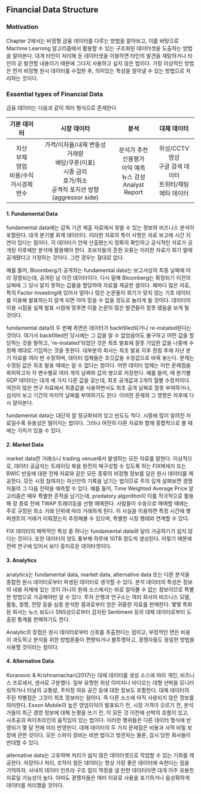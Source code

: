 ## Financial Data Structure

### Motivation

Chapter 2에서는 비정형 금융 데이터를 다루는 방법을 알아보고, 이를 바탕으로 Machine Learning 알고리즘에서 활용할 수 있는 구조화된 데이터셋을 도출하는 방법을 알아본다. 
대개 타인이 처리해 둔 데이터셋을 이용하면 타인의 발견을 재탕하거나 타인이 곧 발견할 내용이기 때문에 그다지 사용하고 싶지 않은 법이다. 
가장 이상적인 방법은 먼저 비정형 원시 데이터를 수집한 후, 의미있는 특성을 알아낼 수 있는 방법으로 처리하는 것이다.

### Essential types of Financial Data

금융 데이터는 다음과 같이 여러 형식으로 존재한다

|기본 데이터|시장 데이터|분석|대체 데이터|
|:---:|:---:|:---:|:---:|
|자산 <br> 부채 <br> 영업 <br> 비용/수익 <br> 거시경제 변수| 가격/이자율/내재 변동성 <br> 거래량 <br> 배당/쿠폰(이표) <br>시중 금리 <br>호가/취소 <br> 공격적 포지션 방향(aggressor side)| 분석가 추천 <br> 신용평가 <br>이익 예측 <br>뉴스 감성 <br>Analyst Report|위성/CCTV영상 <br> 구글 검색 데이터 <br>트위터/채팅 <br>메타 데이터|

#### 1. Fundamental Data

fundamental data에는 감독 기관 제출 자료에서 찾을 수 있는 정보와 비즈니스 분석이 포함된다. 대개 분기별 회계 데이터다. 이러한 자료의 특이 사항은 자료 보고에 시간 지연이 있다는 점이다. 각 데이터가 언제 산출됐는지 정확히 확인하고 공식적인 자료가 공개된 이후에만 분석에 활용해야 한다.
초보자들의 흔한 오류는 이러한 자료가 회기 말에 공개됐다고 가정하는 것이다. 그런 경우는 절대로 없다.

예를 들어, Bloomberg가 공개하는 fundamental data는 보고서상의 최종 날짜에 따라 정렬되는데, 공개된 날 이전 데이터이다. 다시 말해 Bloomberg는 확정되기 이전의 날짜에 그 당시 알지 못하는 값들을 할당하여 자료를 제공한 셈이다.
해마다 많은 자료, 특히 Factor Investing에 있어서 얼마나 많은 논문들이 회기가 맞지 않는 기초 데이터를 이용해 발표하는지 알게 되면 아마 믿을 수 없을 정도로 놀라게 될 것이다.
데이터의 이용 시점을 실제 발표 시점에 맞추면 이들 논문의 많은 발견들이 잘못 됐음을 보게 될 것이다.

fundamental data의 두 번째 측면은 데이터가 backfilled되거나 re-instated된다는 것이다. 여기서 backfilled란 당시에는 그 값을 알 수 없었음어도 불구하고 어떤 값을 할당하는 것을 말하고, 're-instated'되었단 것은 최초 발표에 잘못 기입한 값을 나중에 수정해 제대로 기입하는 것을 뜻한다.
대부분의 회사는 최초 발표 이후 한참 후에 지난 분기 자료를 여러 번 수정하며, 데이터 업체들은 초깃값을 수정값으로 바꿔 놓는다. 문제는 수정된 값은 최초 발표 때에는 알 수 없다는 점이다.
어떤 데이터 업체는 이런 문제점을 회피하고자 각 변수별로 여러 개의 날짜와 값의 쌍으로 저장한다.
예를 들어, 매 분기별 GDP 데이터는 대개 세 가지 다른 값을 갖는데, 최초 공개값과 2개의 월별 수정치이다.
여전히 많은 연구 자료에서 최종값을 사용하면서도 최초 공개 날짜로 잘못 부여하거나, 심지어 보고 기간의 마지막 날짜를 부여하기도 한다. 이러한 문제와 그 영향은 차후에 다시 알아본다.

fundamental data는 대단히 잘 정규화되어 있고 빈도도 적다. 시중에 많이 알려진 자료일수록 유용성은 떨어지는 법이다. 그러나 여전히 다른 자료와 함께 종합적으로 볼 때에는 가치가 있을 수 있다.

#### 2. Market Data

market data란 거래소나 trading venue에서 발생하는 모든 자료를 말한다. 이상적으로, 데이터 공급자는 트레이딩 북을 완전히 재구성할 수 있도록 하는 $\text{FIX}$메세지 또는 $\text{BWIC}$ 반응에 대한 전체 자료와 같은 모든 종류의 비정형 정보를 담은 원시 데이터를 제공한다.
모든 시장 참여자는 자신만의 기록을 남기는 법이므로 주의 깊게 살펴보면 경쟁자들의 그 다음 전략을 예측할 수 있다. 
예를 들어, Time Weighted Average Price 알고리즘은 매우 특별한 흔적을 남기는데, predatory algorithm이 이를 적극적으로 활용해 장 종료 전에 $\text{TWAP}$ 트레이등을 선행 매매한다.
사람들이 수동으로 매매할 때에는 주로 규정된 최소 거래 단위에 따라 거래하게 된다. 이 사실을 이용하면 특정 시간에 몇 퍼센트의 거래가 이뤄졌는지 추정해볼 수 있으며, 특별한 시장 행태와 연계할 수 있다.

$\text{FIX}$ 데이터의 매력적인 특성 중 하나는 fundamental data와 달리 가공하기가 쉽지 않다는 것이다. 또한 데이터의 양도 풍부해 하루에 10TB 정도씩 생성된다. 
이렇기 때문에 전략 연구에 있어서 보다 흥미로운 데이터셋이다.

#### 3. Analytics

analytics는 fundamental data, market data, alternative data 또는 다른 분석을 종합한 원시 데이터로부터 파생된 데이터로 생각할 수 있다. 
분석 데이터의 특성은 정보의 내용 자체에 있는 것이 아니라 원래 소스에서는 바로 알아볼 수 없는 정보이므로 특별한 방법으로 가공해야만 알 수 있다.
투자 은행과 연구소는 여러 회사의 비즈니스 모델, 활동, 경쟁, 전망 등을 심층 분석한 결과로부터 얻은 귀중한 자료를 판매한다. 몇몇 특화된 회사는 뉴스 보도나 SNS상으로부터 감지된 Sentiment 등의 대체 데이터로부터 도출된 통계를 판매하기도 한다.

Analytic의 장점은 원시 데이터로부터 신호를 추출한다는 점이고, 부정적인 면은 비용이 과도하고 분석을 위한 방법론들이 편향되거나 불투명하고, 경쟁자들도 동일한 방법을 사용할 것이라는 점이다.


#### 4. Alternative Data

Koranovic & Krishnamachari(2017)는 대체 데이터를 생성 소스에 따라 개인, 비즈니스 프로세서, 센서로 구분했다. 일부 유명한 위성 이미지나 비디오는 대형 선박을 모니터링하거나 터널의 교통량, 주차장 여유 공간 등에 대한 정보도 포함한다.
대체 데이터의 주된 차별점은 그것이 최초 정보라는 점이다. 즉 다른 소스에 아직 사용되지 않은 정보를 의미한다. Exxon Mobile의 높은 영업이익이 발표되기 전, 시장 가격이 오르기 전, 분석가들이 최근 경영 정보에 대해 논평을 쓰기 전, 이 모든 것 이전에 선박의 흐름이 있고, 시추공과 파이프라인의 움직임이 있는 법이다.
이러한 행위들은 다른 데이터 형식에 반영되기 몇 달 전에 미리 반영한다. 대체 데이터의 두 가지 문제점은 비용과 사적 비밀 보장에 관한 것이다. 모든 스파이 장비는 비싼 법이고 방관자는 물론, 감시 당한 회사들이 반대할 수 있다.

alternative data는 고유하며 처리가 쉽지 않은 데이터셋으로 작업할 수 있는 기회를 제공한다. 저장이나 처리, 조작이 힘든 데이터는 항상 가장 좋은 데이터에 속한다는 점을 기억하자.
사내의 데이터 인프라 구조 침이 역정을 낼 만한 데이터라면 대개 아주 유용한 자료일 가능성이 높다. 아마도 경쟁자들은 여러 이유로 사용을 포기하거나 음성확하게 데이터를 처리했을 것이다.
